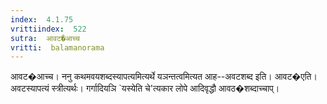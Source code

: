 ```yaml
---
index:  4.1.75
vrittiindex:  522
sutra:  आवट�आच्च
vritti:  balamanorama 
---
```


आवट�आच्च। ननु कथमवयशब्दस्यापत्यमित्यर्थे यञन्तत्वमित्यत आह--अवटशब्द इति। आवट�एति। अवटस्यापत्यं स्त्रीत्यर्थः। गर्गादियञि `यस्येति चे'त्यकार लोपे आदिवृद्धौ आवठ�शब्दाच्चाप्। 

